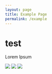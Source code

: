 ```yaml
---
layout: page
title: Example Page
permalink: /example
---
```


# test

Lorem Ipsum

![](http://placekitten.com/g/300/300)
![](http://placekitten.com/g/300/300)
![](http://placekitten.com/g/300/300)

